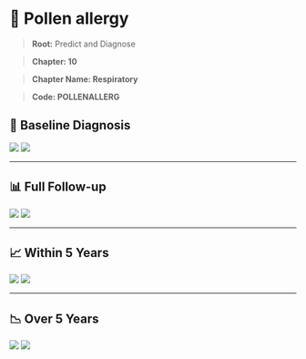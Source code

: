 # 🧬 Pollen allergy
    
> **Root:** Predict and Diagnose

> **Chapter: 10**

> **Chapter Name: Respiratory**

> **Code: POLLENALLERG**

## 🧪 Baseline Diagnosis

<img src="/Predict/Figures/Baseline/IMP/POLLENALLERG.png" />

<CsvTableIMP src="/Predict_Data/Baseline/IMP/IMP_POLLENALLERG.csv" label="🔍 View full results" />

<img src="/Predict/Figures/Baseline/ROC/POLLENALLERG.png" />

<CsvTableROC src="/Predict_Data/Baseline/EVA/POLLENALLERG.csv" label="🔍 View full results" />

---

## 📊 Full Follow-up

<img src="/Predict/Figures/ALL/IMP/POLLENALLERG.png" />

<CsvTableIMP src="/Predict_Data/ALL/IMP/IMP_POLLENALLERG.csv" label="🔍 View full results" />

<img src="/Predict/Figures/ALL/ROC/POLLENALLERG.png" />

<CsvTableROC src="/Predict_Data/ALL/EVA/POLLENALLERG.csv" label="🔍 View full results" />

---

## 📈 Within 5 Years

<img src="/Predict/Figures/FYears/IMP/POLLENALLERG.png" />

<CsvTableIMP src="/Predict_Data/FYears/IMP/IMP_POLLENALLERG.csv" label="🔍 View full results" />

<img src="/Predict/Figures/FYears/ROC/POLLENALLERG.png" />

<CsvTableROC src="/Predict_Data/FYears/EVA/POLLENALLERG.csv" label="🔍 View full results" />

---

## 📉 Over 5 Years

<img src="/Predict/Figures/OverFYears/IMP/POLLENALLERG.png" />

<CsvTableIMP src="/Predict_Data/OverFYears/IMP/IMP_POLLENALLERG.csv" label="🔍 View full results" />

<img src="/Predict/Figures/OverFYears/ROC/POLLENALLERG.png" />

<CsvTableROC src="/Predict_Data/OverFYears/EVA/POLLENALLERG.csv" label="🔍 View full results" />
